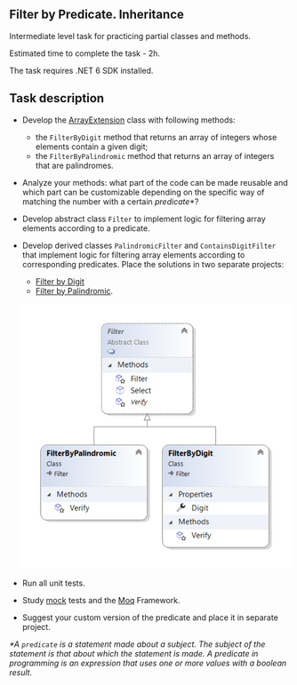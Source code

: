 ## Filter by Predicate. Inheritance

Intermediate level task for practicing partial classes and methods.

Estimated time to complete the task - 2h.

The task requires .NET 6 SDK installed.

## Task description ##

- Develop the [ArrayExtension](ArrayExtension) class with following methods:

    - the `FilterByDigit` method that returns an array of integers whose elements contain a given digit;
    - the `FilterByPalindromic` method that returns an array of integers that are palindromes. 

- Analyze your methods: what part of the code can be made reusable and which part can be customizable depending on the specific way of matching the number with a certain _predicate_*?

- Develop abstract class `Filter` to implement logic for filtering array elements according to a predicate.

- Develop derived classes `PalindromicFilter` and `ContainsDigitFilter` that implement logic for filtering array elements according to corresponding predicates. Place the solutions in two separate projects:

    - [Filter by Digit](FilerByDigit)
    - [Filter by Palindromic](FilterByPalindromic).

    ![](/filter-by-predicate.png)

- Run all unit tests.

- Study [mock](http://xunitpatterns.com/Mock%20Object.html) tests and the [Moq](https://github.com/Moq/moq4/wiki/Quickstart) Framework.

- Suggest your custom version of the predicate and place it in separate project.

_*A `predicate`  is a statement made about a subject. The subject of the statement is that about which the statement is made. A predicate in programming is an expression that uses one or more values with a boolean result._
